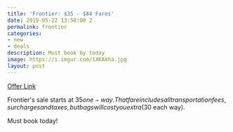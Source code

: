 ```yaml
---
title: 'Frontier: $35 - $84 Fares'
date: 2019-05-22 13:58:00 Z
permalink: frontier
categories:
- new
- deals
description: Must book by today
image: https://i.imgur.com/1XKAkha.jpg
layout: post
---
```


[Offer Link](https://www.flyfrontier.com/deals/flight-sales/)

Frontier's sale starts at $35 one-way. That fare includes all transportation fees, surcharges and taxes, but bags will cost you extra ($30 each way). 

Must book today!


